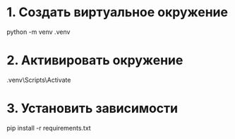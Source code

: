 # 1. Создать виртуальное окружение
python -m venv .venv

# 2. Активировать окружение
.venv\Scripts\Activate

# 3. Установить зависимости
pip install -r requirements.txt